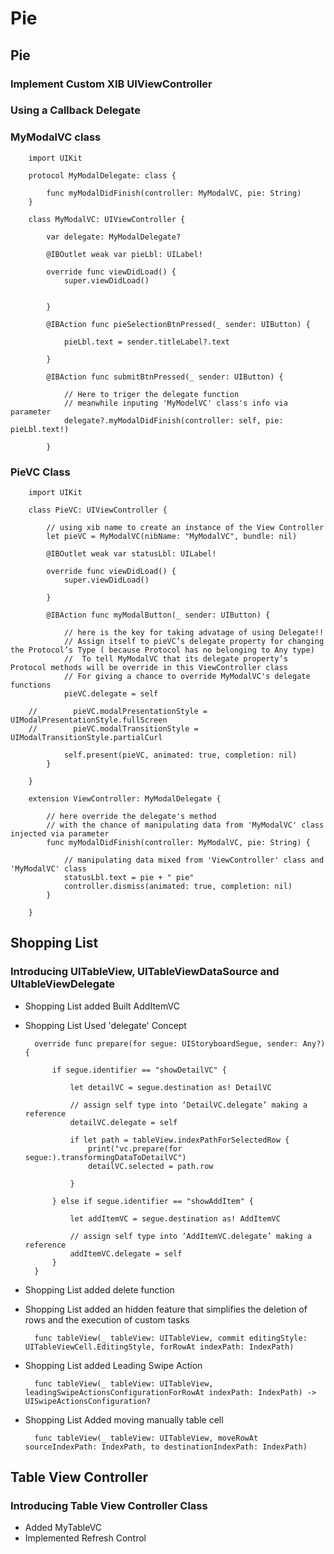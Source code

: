 # Pie

## Pie
### Implement Custom XIB UIViewController 
### Using a Callback Delegate

### MyModalVC class
        import UIKit

        protocol MyModalDelegate: class {
            
            func myModalDidFinish(controller: MyModalVC, pie: String)
        }

        class MyModalVC: UIViewController {
            
            var delegate: MyModalDelegate?
            
            @IBOutlet weak var pieLbl: UILabel!
            
            override func viewDidLoad() {
                super.viewDidLoad()

                
            }

            @IBAction func pieSelectionBtnPressed(_ sender: UIButton) {
                
                pieLbl.text = sender.titleLabel?.text
                
            }
            
            @IBAction func submitBtnPressed(_ sender: UIButton) {
                
                // Here to triger the delegate function
                // meanwhile inputing 'MyModelVC' class's info via parameter
                delegate?.myModalDidFinish(controller: self, pie: pieLbl.text!)
                
            }

### PieVC Class
        import UIKit

        class PieVC: UIViewController {
            
            // using xib name to create an instance of the View Controller
            let pieVC = MyModalVC(nibName: "MyModalVC", bundle: nil)

            @IBOutlet weak var statusLbl: UILabel!
            
            override func viewDidLoad() {
                super.viewDidLoad()
                
            }

            @IBAction func myModalButton(_ sender: UIButton) {
                
                // here is the key for taking advatage of using Delegate!!
                // Assign itself to pieVC’s delegate property for changing the Protocol’s Type ( because Protocol has no belonging to Any type)
                //  To tell MyModalVC that its delegate property’s Protocol methods will be override in this ViewController class
                // For giving a chance to override MyModalVC's delegate functions
                pieVC.delegate = self

        //        pieVC.modalPresentationStyle = UIModalPresentationStyle.fullScreen
        //        pieVC.modalTransitionStyle = UIModalTransitionStyle.partialCurl
                
                self.present(pieVC, animated: true, completion: nil)
            }
            
        }

        extension ViewController: MyModalDelegate {
            
            // here override the delegate's method
            // with the chance of manipulating data from 'MyModalVC' class injected via parameter
            func myModalDidFinish(controller: MyModalVC, pie: String) {
                
                // manipulating data mixed from 'ViewController' class and 'MyModalVC' class
                statusLbl.text = pie + " pie"
                controller.dismiss(animated: true, completion: nil)
            }

        }

## Shopping List
### Introducing UITableView, UITableViewDataSource and UItableViewDelegate
- Shopping List added Built AddItemVC
- Shopping List Used 'delegate' Concept
        
        override func prepare(for segue: UIStoryboardSegue, sender: Any?) {
            
            if segue.identifier == "showDetailVC" {
                
                let detailVC = segue.destination as! DetailVC
                
                // assign self type into ‘DetailVC.delegate’ making a reference
                detailVC.delegate = self
                
                if let path = tableView.indexPathForSelectedRow {
                    print("vc.prepare(for segue:).transformingDataToDetailVC")
                    detailVC.selected = path.row
                    
                }
                
            } else if segue.identifier == "showAddItem" {
                
                let addItemVC = segue.destination as! AddItemVC
                
                // assign self type into ‘AddItemVC.delegate’ making a reference
                addItemVC.delegate = self
            }
        }

- Shopping List added delete function
- Shopping List added an hidden feature that simplifies the deletion of rows and the execution of custom tasks

        func tableView(_ tableView: UITableView, commit editingStyle: UITableViewCell.EditingStyle, forRowAt indexPath: IndexPath) 

- Shopping List added Leading Swipe Action

        func tableView(_ tableView: UITableView, leadingSwipeActionsConfigurationForRowAt indexPath: IndexPath) -> UISwipeActionsConfiguration?

- Shopping List Added moving manually table cell

        func tableView(_ tableView: UITableView, moveRowAt sourceIndexPath: IndexPath, to destinationIndexPath: IndexPath) 

## Table View Controller
### Introducing Table View Controller Class
- Added MyTableVC
- Implemented Refresh Control
